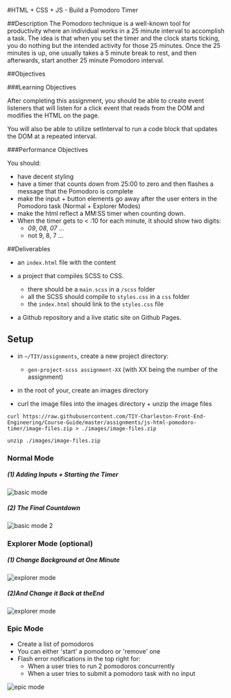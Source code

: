 #HTML + CSS + JS - Build a Pomodoro Timer


##Description
The Pomodoro technique is a well-known tool for productivity where an individual works in a 25 minute interval to accomplish a task. The idea is that when you set the timer and the clock starts ticking, you do nothing but the intended activity for those 25 minutes. Once the 25 minutes is up, one usually takes a 5 minute break to rest, and then afterwards, start another 25 minute Pomodoro interval.

##Objectives

###Learning Objectives

After completing this assignment, you should be able to create event listeners that will listen for a click event that reads from the DOM and modifies the HTML on the page.

You will also be able to utilize setInterval to run a code block that updates the DOM at a repeated interval.

###Performance Objectives

You should:
- have decent styling
- have a timer that counts down from 25:00 to zero and then flashes a message that the Pomodoro is complete
- make the input + button elements go away after the user enters in the Pomodoro task (Normal + Explorer Modes)
- make the html reflect a MM:SS timer when counting down.
- When the timer gets to < :10 for each minute, it should show two digits:
  - *09*, *08*, *07* ...
  - not 9, 8, 7 ...

##Deliverables
- an `index.html` file with the content

- a project that compiles SCSS to CSS.
  - there should be a `main.scss` in a `/scss` folder
  - all the SCSS should compile to `styles.css` in a `css` folder
  - the `index.html` should link to the `styles.css` file

- a Github repository and a live static site on Github Pages.

## Setup
- in `~/TIY/assignments`, create a new project directory:
  - `gen-project-scss assignment-XX` (with XX being the number of the assignment)

- in the root of your, create an images directory

- curl the image files into the images directory + unzip the image files
```
curl https://raw.githubusercontent.com/TIY-Charleston-Front-End-Engineering/Course-Guide/master/assignments/js-html-pomodoro-timer/image-files.zip > ./images/image-files.zip

unzip ./images/image-files.zip
```


### Normal Mode
##### (1) Adding Inputs + Starting the Timer
![basic mode](https://github.com/TIY-Charleston-Front-End-Engineering/Course-Guide/blob/master/assignments/15-js-html-pomodoro-timer/gif-examples/pomodoro-normal-part-1.gif?raw=true)

##### (2) The Final Countdown
![basic mode 2](https://github.com/TIY-Charleston-Front-End-Engineering/Course-Guide/blob/master/assignments/15-js-html-pomodoro-timer/gif-examples/pomodoro-normal-part-2.gif?raw=true)

### Explorer Mode (optional)
##### (1) Change Background at One Minute
![explorer mode](https://github.com/TIY-Charleston-Front-End-Engineering/Course-Guide/blob/master/assignments/15-js-html-pomodoro-timer/gif-examples/pomodoro-explorer-mode-part-1.gif?raw=true)

##### (2)And Change it Back at theEnd
![explorer mode](https://github.com/TIY-Charleston-Front-End-Engineering/Course-Guide/blob/master/assignments/15-js-html-pomodoro-timer/gif-examples/pomodoro-explorer-mode-part-2.gif?raw=true)

### Epic Mode
- Create a list of pomodoros
- You can either 'start' a pomodoro or 'remove' one
- Flash error notifications in the top right for:
  - When a user tries to run 2 pomodoros concurrently
  - When a user tries to submit a pomodoro task with no input

![epic mode](https://github.com/TIY-Charleston-Front-End-Engineering/Course-Guide/blob/master/assignments/15-js-html-pomodoro-timer/gif-examples/pomodoro-epic-mode.gif?raw=true)

